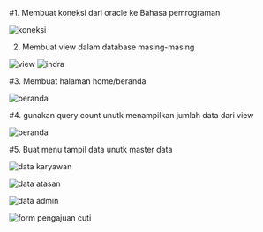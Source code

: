 #1. Membuat koneksi dari oracle ke Bahasa pemrograman

![koneksi](https://user-images.githubusercontent.com/45527518/148665071-0fc090f3-1ac8-490e-b21e-a3d0b2533272.jpg)

2. Membuat view dalam database masing-masing


![view](https://user-images.githubusercontent.com/45527518/148665103-5d249d17-b56a-4497-92bb-3bf263424ea5.jpg)
![indra](https://user-images.githubusercontent.com/45527518/148665122-68362528-edc7-4b5a-9e6c-27c03f7c7ec3.jpg)

#3. Membuat halaman home/beranda

![beranda](https://user-images.githubusercontent.com/45527518/148665144-5ad3ce18-2858-44a6-a2f7-28a52fcb116c.jpg)

#4. gunakan query count unutk menampilkan jumlah data dari view

![beranda](https://user-images.githubusercontent.com/45527518/148665173-15231978-f9c6-46da-8541-2665c3145575.jpg)

#5. Buat menu tampil data unutk master data

![data karyawan](https://user-images.githubusercontent.com/45527518/148665191-f66f5394-66ba-41f7-a13d-56c3cb8a2081.jpg)

![data atasan](https://user-images.githubusercontent.com/45527518/148665198-33e54393-7c10-4acb-85b6-12e30bcb153d.jpg)

![data admin](https://user-images.githubusercontent.com/45527518/148665199-cd062ed6-e085-4418-bb45-c2de49f224ed.jpg)

![form pengajuan cuti](https://user-images.githubusercontent.com/45527518/148665202-b50064ea-9798-4b48-a60a-f03a798c60fe.jpg)
